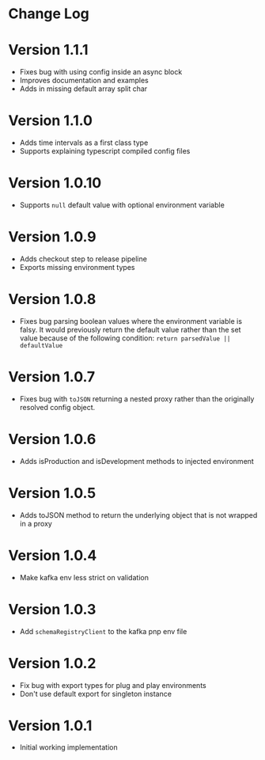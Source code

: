 # Change Log

# Version 1.1.1

* Fixes bug with using config inside an async block
* Improves documentation and examples
* Adds in missing default array split char

# Version 1.1.0

* Adds time intervals as a first class type
* Supports explaining typescript compiled config files

# Version 1.0.10

* Supports `null` default value with optional environment variable

# Version 1.0.9

* Adds checkout step to release pipeline
* Exports missing environment types

# Version 1.0.8

* Fixes bug parsing boolean values where the environment variable is
  falsy. It would previously return the default value rather than the
  set value because of the following condition: `return parsedValue ||
  defaultValue`

# Version 1.0.7

* Fixes bug with `toJSON` returning a nested proxy rather than the
  originally resolved config object.

# Version 1.0.6

* Adds isProduction and isDevelopment methods to injected environment

# Version 1.0.5

* Adds toJSON method to return the underlying object that is not wrapped
  in a proxy

# Version 1.0.4

* Make kafka env less strict on validation

# Version 1.0.3

* Add `schemaRegistryClient` to the kafka pnp env file

# Version 1.0.2

* Fix bug with export types for plug and play environments
* Don't use default export for singleton instance

# Version 1.0.1

* Initial working implementation
